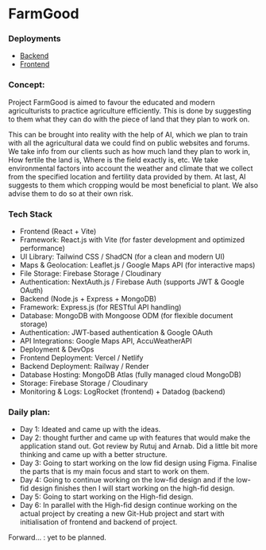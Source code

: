 # FarmGood

### Deployments

- [Backend](https://s67-niranjanr-capstone-farmgood-1.onrender.com)
- [Frontend](https://charming-profiterole-b14259.netlify.app/)

### Concept:

Project FarmGood is aimed to favour the educated and modern agriculturists to practice agriculture efficiently. This is done by suggesting to them what they can do with the piece of land that they plan to work on.

This can be brought into reality with the help of AI, which we plan to train with all the agricultural data we could find on public websites and forums. We take info from our clients such as how much land they plan to work in, How fertile the land is, Where is the field exactly is, etc. We take environmental factors into account the weather and climate that we collect from the specified location and fertility data provided by them. At last, AI suggests to them which cropping would be most beneficial to plant. We also advise them to do so at their own risk.

### Tech Stack
- Frontend (React + Vite)
- Framework: React.js with Vite (for faster development and optimized performance)
- UI Library: Tailwind CSS / ShadCN (for a clean and modern UI)
- Maps & Geolocation: Leaflet.js / Google Maps API (for interactive maps)
- File Storage: Firebase Storage / Cloudinary 
- Authentication: NextAuth.js / Firebase Auth (supports JWT & Google OAuth)
- Backend (Node.js + Express + MongoDB)
- Framework: Express.js (for RESTful API handling)
- Database: MongoDB with Mongoose ODM (for flexible document storage)
- Authentication: JWT-based authentication & Google OAuth
- API Integrations: Google Maps API, AccuWeatherAPI
- Deployment & DevOps
- Frontend Deployment: Vercel / Netlify
- Backend Deployment: Railway / Render 
- Database Hosting: MongoDB Atlas (fully managed cloud MongoDB)
- Storage: Firebase Storage / Cloudinary 
- Monitoring & Logs: LogRocket (frontend) + Datadog (backend)

### Daily plan:
- Day 1: Ideated and came up with the ideas.
- Day 2: thought further and came up with features that would make the application stand out. Got review by Rutuj and Arnab. Did a little bit more thinking and came up with a better structure.
- Day 3: Going to start working on the low fid design using Figma. Finalise the parts that is my main focus and start to work on them.
- Day 4: Going to continue working on the low-fid design and if the low-fid design finishes then I will start working on the high-fid design.
- Day 5: Going to start working on the High-fid design.
- Day 6: In parallel with the High-fid design continue working on the actual project by creating a new Git-Hub project and start with initialisation of frontend and backend of project.

Forward… : yet to be planned.